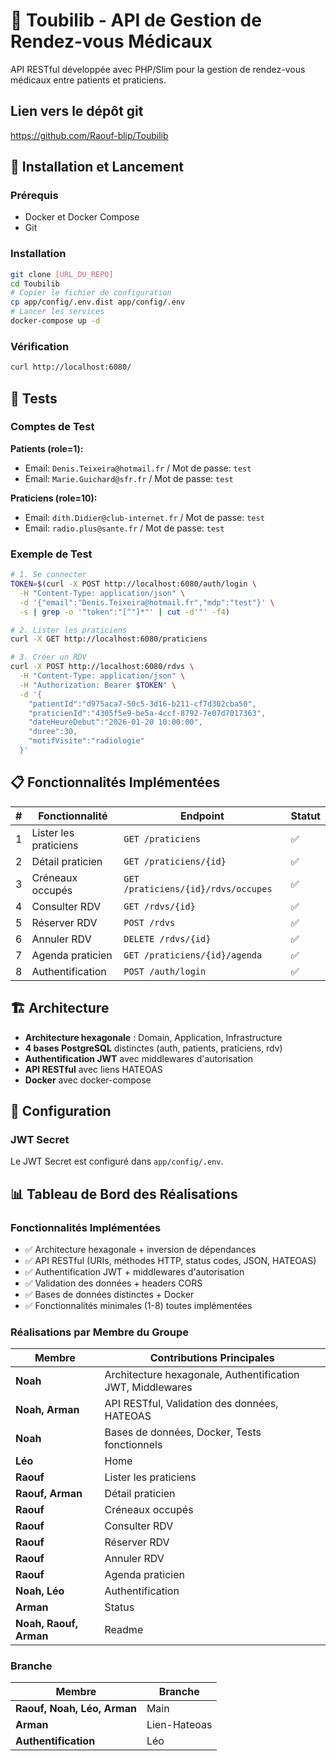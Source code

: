 # 🏥 Toubilib - API de Gestion de Rendez-vous Médicaux

API RESTful développée avec PHP/Slim pour la gestion de rendez-vous médicaux entre patients et praticiens.

## Lien vers le dépôt git

https://github.com/Raouf-blip/Toubilib

## 🚀 Installation et Lancement

### Prérequis
- Docker et Docker Compose
- Git

### Installation
```bash
git clone [URL_DU_REPO]
cd Toubilib
# Copier le fichier de configuration
cp app/config/.env.dist app/config/.env
# Lancer les services
docker-compose up -d
```

### Vérification
```bash
curl http://localhost:6080/
```

## 🧪 Tests

### Comptes de Test
**Patients (role=1):**
- Email: `Denis.Teixeira@hotmail.fr` / Mot de passe: `test`
- Email: `Marie.Guichard@sfr.fr` / Mot de passe: `test`

**Praticiens (role=10):**
- Email: `dith.Didier@club-internet.fr` / Mot de passe: `test`
- Email: `radio.plus@sante.fr` / Mot de passe: `test`

### Exemple de Test
```bash
# 1. Se connecter
TOKEN=$(curl -X POST http://localhost:6080/auth/login \
  -H "Content-Type: application/json" \
  -d '{"email":"Denis.Teixeira@hotmail.fr","mdp":"test"}' \
  -s | grep -o '"token":"[^"]*"' | cut -d'"' -f4)

# 2. Lister les praticiens
curl -X GET http://localhost:6080/praticiens

# 3. Créer un RDV
curl -X POST http://localhost:6080/rdvs \
  -H "Content-Type: application/json" \
  -H "Authorization: Bearer $TOKEN" \
  -d '{
    "patientId":"d975aca7-50c5-3d16-b211-cf7d302cba50",
    "praticienId":"4305f5e9-be5a-4ccf-8792-7e07d7017363",
    "dateHeureDebut":"2026-01-20 10:00:00",
    "duree":30,
    "motifVisite":"radiologie"
  }'
```

## 📋 Fonctionnalités Implémentées

| # | Fonctionnalité | Endpoint | Statut |
|---|----------------|----------|--------|
| 1 | Lister les praticiens | `GET /praticiens` | ✅ |
| 2 | Détail praticien | `GET /praticiens/{id}` | ✅ |
| 3 | Créneaux occupés | `GET /praticiens/{id}/rdvs/occupes` | ✅ |
| 4 | Consulter RDV | `GET /rdvs/{id}` | ✅ |
| 5 | Réserver RDV | `POST /rdvs` | ✅ |
| 6 | Annuler RDV | `DELETE /rdvs/{id}` | ✅ |
| 7 | Agenda praticien | `GET /praticiens/{id}/agenda` | ✅ |
| 8 | Authentification | `POST /auth/login` | ✅ |

## 🏗️ Architecture

- **Architecture hexagonale** : Domain, Application, Infrastructure
- **4 bases PostgreSQL** distinctes (auth, patients, praticiens, rdv)
- **Authentification JWT** avec middlewares d'autorisation
- **API RESTful** avec liens HATEOAS
- **Docker** avec docker-compose

## 🔧 Configuration

### JWT Secret
Le JWT Secret est configuré dans `app/config/.env`.


## 📊 Tableau de Bord des Réalisations

### Fonctionnalités Implémentées
- ✅ Architecture hexagonale + inversion de dépendances
- ✅ API RESTful (URIs, méthodes HTTP, status codes, JSON, HATEOAS)
- ✅ Authentification JWT + middlewares d'autorisation
- ✅ Validation des données + headers CORS
- ✅ Bases de données distinctes + Docker
- ✅ Fonctionnalités minimales (1-8) toutes implémentées

### Réalisations par Membre du Groupe

| Membre | Contributions Principales |
|--------|---------------------------|
| **Noah** | Architecture hexagonale, Authentification JWT, Middlewares |
| **Noah, Arman** | API RESTful, Validation des données, HATEOAS |
| **Noah** | Bases de données, Docker, Tests fonctionnels |
| **Léo** | Home |
| **Raouf** | Lister les praticiens |
| **Raouf, Arman** | Détail praticien |
| **Raouf** | Créneaux occupés |
| **Raouf** | Consulter RDV |
| **Raouf** | Réserver RDV |
| **Raouf** | Annuler RDV |
| **Raouf** | Agenda praticien |
| **Noah, Léo** | Authentification |
| **Arman** | Status |
| **Noah, Raouf, Arman** | Readme |

### Branche

| Membre | Branche |
|--------|---------------------------|
| **Raouf, Noah, Léo, Arman** | Main |
| **Arman** | Lien-Hateoas |
| **Authentification** | Léo |